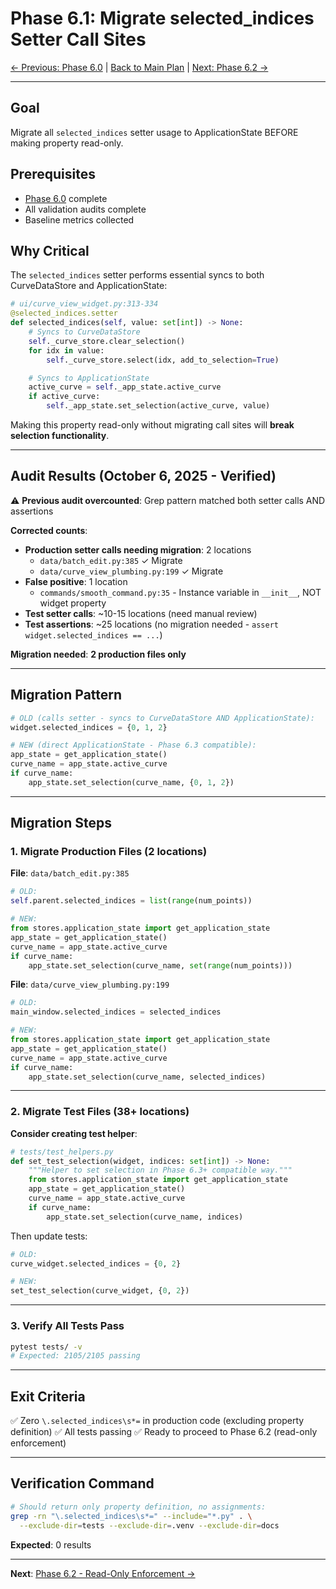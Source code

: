 # Phase 6.1: Migrate selected_indices Setter Call Sites

[← Previous: Phase 6.0](PHASE_6.0_PRE_MIGRATION_VALIDATION.md) | [Back to Main Plan](../../PHASE_6_DEPRECATION_REMOVAL_PLAN.md) | [Next: Phase 6.2 →](PHASE_6.2_READ_ONLY_ENFORCEMENT.md)

---

## Goal

Migrate all `selected_indices` setter usage to ApplicationState BEFORE making property read-only.

## Prerequisites

- [Phase 6.0](PHASE_6.0_PRE_MIGRATION_VALIDATION.md) complete
- All validation audits complete
- Baseline metrics collected

## Why Critical

The `selected_indices` setter performs essential syncs to both CurveDataStore and ApplicationState:

```python
# ui/curve_view_widget.py:313-334
@selected_indices.setter
def selected_indices(self, value: set[int]) -> None:
    # Syncs to CurveDataStore
    self._curve_store.clear_selection()
    for idx in value:
        self._curve_store.select(idx, add_to_selection=True)

    # Syncs to ApplicationState
    active_curve = self._app_state.active_curve
    if active_curve:
        self._app_state.set_selection(active_curve, value)
```

Making this property read-only without migrating call sites will **break selection functionality**.

---

## Audit Results (October 6, 2025 - Verified)

⚠️ **Previous audit overcounted**: Grep pattern matched both setter calls AND assertions

**Corrected counts**:
- **Production setter calls needing migration**: 2 locations
  - `data/batch_edit.py:385` ✓ Migrate
  - `data/curve_view_plumbing.py:199` ✓ Migrate
- **False positive**: 1 location
  - `commands/smooth_command.py:35` - Instance variable in `__init__`, NOT widget property
- **Test setter calls**: ~10-15 locations (need manual review)
- **Test assertions**: ~25 locations (no migration needed - `assert widget.selected_indices == ...`)

**Migration needed**: **2 production files only**

---

## Migration Pattern

```python
# OLD (calls setter - syncs to CurveDataStore AND ApplicationState):
widget.selected_indices = {0, 1, 2}

# NEW (direct ApplicationState - Phase 6.3 compatible):
app_state = get_application_state()
curve_name = app_state.active_curve
if curve_name:
    app_state.set_selection(curve_name, {0, 1, 2})
```

---

## Migration Steps

### 1. Migrate Production Files (2 locations)

**File**: `data/batch_edit.py:385`
```python
# OLD:
self.parent.selected_indices = list(range(num_points))

# NEW:
from stores.application_state import get_application_state
app_state = get_application_state()
curve_name = app_state.active_curve
if curve_name:
    app_state.set_selection(curve_name, set(range(num_points)))
```

**File**: `data/curve_view_plumbing.py:199`
```python
# OLD:
main_window.selected_indices = selected_indices

# NEW:
from stores.application_state import get_application_state
app_state = get_application_state()
curve_name = app_state.active_curve
if curve_name:
    app_state.set_selection(curve_name, selected_indices)
```

---

### 2. Migrate Test Files (38+ locations)

**Consider creating test helper**:
```python
# tests/test_helpers.py
def set_test_selection(widget, indices: set[int]) -> None:
    """Helper to set selection in Phase 6.3+ compatible way."""
    from stores.application_state import get_application_state
    app_state = get_application_state()
    curve_name = app_state.active_curve
    if curve_name:
        app_state.set_selection(curve_name, indices)
```

Then update tests:
```python
# OLD:
curve_widget.selected_indices = {0, 2}

# NEW:
set_test_selection(curve_widget, {0, 2})
```

---

### 3. Verify All Tests Pass

```bash
pytest tests/ -v
# Expected: 2105/2105 passing
```

---

## Exit Criteria

✅ Zero `\.selected_indices\s*=` in production code (excluding property definition)
✅ All tests passing
✅ Ready to proceed to Phase 6.2 (read-only enforcement)

---

## Verification Command

```bash
# Should return only property definition, no assignments:
grep -rn "\.selected_indices\s*=" --include="*.py" . \
  --exclude-dir=tests --exclude-dir=.venv --exclude-dir=docs
```

**Expected**: 0 results

---

**Next**: [Phase 6.2 - Read-Only Enforcement →](PHASE_6.2_READ_ONLY_ENFORCEMENT.md)
